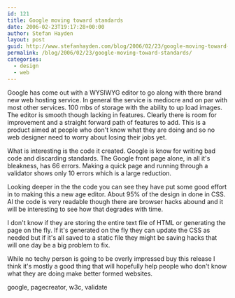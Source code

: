 ```yaml
---
id: 121
title: Google moving toward standards
date: 2006-02-23T19:17:28+00:00
author: Stefan Hayden
layout: post
guid: http://www.stefanhayden.com/blog/2006/02/23/google-moving-toward-standards/
permalink: /blog/2006/02/23/google-moving-toward-standards/
categories:
  - design
  - web
---
```

Google has come out with a WYSIWYG editor to go along with there brand new web hosting service. In general the service is mediocre and on par with most other services. 100 <span class="hm" id="misp_compose_2">mbs</span> of storage with the ability to up load images. The editor is smooth though lacking in features. Clearly there is room for improvement and a straight forward path of features to add. This is a product aimed at people who don't know what they are doing and so no web designer need to worry about losing their jobs yet.

What is interesting is the code it created. Google is know for writing bad code and discarding standards. The Google front page alone, in all it's bleakness, has 66 errors. Making a quick page and running through a validator shows only 10 errors which is  a large reduction.

Looking deeper in the the code you can see they have put some good effort in to making this a new age editor. About 95% of the design in done in <span class="hmd" id="misp_compose_6">CSS</span>. Al the code is very readable though there are browser hacks abound and it will be interesting to see how that degrades with time.

I don't know if they are storing the entire text file of HTML or generating the page on the fly. If it's generated on the fly they can update the <span class="hm" id="misp_compose_7">CSS</span> as needed but if it's all saved to a static file they might be saving hacks that will one day be a big problem to fix.

While no <span class="hm" id="misp_compose_8">techy</span> person is going to be overly impressed buy this release I think it's mostly a good thing that will hopefully help people who don't know what they are doing make better formed websites.

<tags>google, pagecreator, w3c, validate</tags>